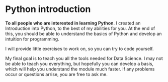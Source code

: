 # Python introduction
<b>To all people who are interested in learning Python</b>.
I created an Introduction into Python, to the best of my abilities for you.
At the end of this, you should be able to understand the basics of Python and develop an intuition for programming.

I will provide little exercises to work on, so you can try to code yourself.

My final goal is to teach you all the tools needed for Data Science.
I may not be able to teach you everything, but hopefully you can develop a basis, which will help you understand the module much faster.
If any problems occur or questions arrise, you are free to ask me.